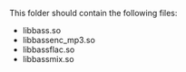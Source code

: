 This folder should contain the following files:

- libbass.so
- libbassenc_mp3.so
- libbassflac.so
- libbassmix.so